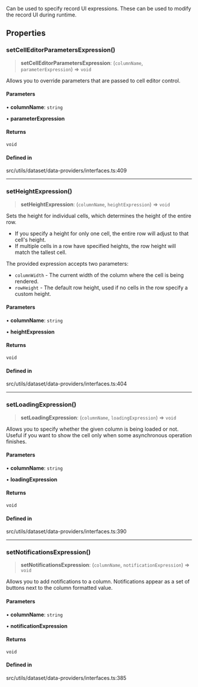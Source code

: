 Can be used to specify record UI expressions. These can be used to modify the record UI during runtime.

## Properties

### setCellEditorParametersExpression()

> **setCellEditorParametersExpression**: (`columnName`, `parameterExpression`) => `void`

Allows you to override parameters that are passed to cell editor control.

#### Parameters

• **columnName**: `string`

• **parameterExpression**

#### Returns

`void`

#### Defined in

src/utils/dataset/data-providers/interfaces.ts:409

***

### setHeightExpression()

> **setHeightExpression**: (`columnName`, `heightExpression`) => `void`

Sets the height for individual cells, which determines the height of the entire row.

- If you specify a height for only one cell, the entire row will adjust to that cell's height.
- If multiple cells in a row have specified heights, the row height will match the tallest cell.

The provided expression accepts two parameters:

- `columnWidth` - The current width of the column where the cell is being rendered.
- `rowHeight` - The default row height, used if no cells in the row specify a custom height.

#### Parameters

• **columnName**: `string`

• **heightExpression**

#### Returns

`void`

#### Defined in

src/utils/dataset/data-providers/interfaces.ts:404

***

### setLoadingExpression()

> **setLoadingExpression**: (`columnName`, `loadingExpression`) => `void`

Allows you to specify whether the given column is being loaded or not. Useful if you want to show the cell only when some asynchronous operation finishes.

#### Parameters

• **columnName**: `string`

• **loadingExpression**

#### Returns

`void`

#### Defined in

src/utils/dataset/data-providers/interfaces.ts:390

***

### setNotificationsExpression()

> **setNotificationsExpression**: (`columnName`, `notificationExpression`) => `void`

Allows you to add notifications to a column. Notifications appear as a set of buttons next to the column formatted value.

#### Parameters

• **columnName**: `string`

• **notificationExpression**

#### Returns

`void`

#### Defined in

src/utils/dataset/data-providers/interfaces.ts:385
